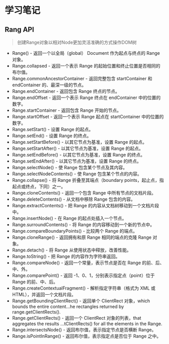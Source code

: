 # 学习笔记

## Rang API
> 创建Range对象以相对Node更加灵活准确的方式操作DOM树
- Range() - 返回一个以全局（global） Document 作为起点与终点的 Range 对象。
- Range.collapsed - 返回一个表示 Range 的起始位置和终止位置是否相同的布尔值。
- Range.commonAncestorContainer - 返回完整包含 startContainer 和 endContainer 的、最深一级的节点。
- Range.endContainer - 返回包含 Range 终点的节点。
- Range.endOffset - 返回一个表示 Range 终点在 endContainer 中的位置的数字。
- Range.startContainer - 返回包含 Range 开始的节点。
- Range.startOffset - 返回一个表示 Range 起点在 startContainer 中的位置的数字。
- Range.setStart() - 设置 Range 的起点。
- Range.setEnd() - 设置 Range 的终点。
- Range.setStartBefore() - 以其它节点为基准，设置 Range 的起点。
- Range.setStartAfter() - 以其它节点为基准，设置 Range 的起点。
- Range.setEndBefore() - 以其它节点为基准，设置 Range 的终点。
- Range.setEndAfter() - 以其它节点为基准，设置 Range 的终点。
- Range.selectNode() - 使 Range 包含某个节点及其内容。
- Range.selectNodeContents() - 使 Range 包含某个节点的内容。
- Range.collapse() - 将 Range 折叠至其端点（boundary points，起止点，指起点或终点，下同）之一。
- Range.cloneContents() - 返回一个包含 Range 中所有节点的文档片段。
- Range.deleteContents() - 从文档中移除 Range 包含的内容。
- Range.extractContents() - 把 Range 的内容从文档树移动到一个文档片段中。
- Range.insertNode() - 在 Range 的起点处插入一个节点。
- Range.surroundContents() - 将 Range 的内容移动到一个新的节点中。
- Range.compareBoundaryPoints() - 比较两个 Range 的端点。
- Range.cloneRange() - 返回拥有和原 Range 相同的端点的克隆 Range 对象。
- Range.detach() - 将 Range 从使用状态中释放，改善性能。
- Range.toString() - 把 Range 的内容作为字符串返回。
- Range.compareNode() - 返回一个常量，表示节点是否在 Range 的前、后、中、外。
- Range.comparePoint() - 返回 -1、0、1，分别表示指定点（point）位于 Range 的前、中、后。
- Range.createContextualFragment() - 解析指定字符串（格式为 XML 或 HTML），并返回一个文档片段。
- Range.getBoundingClientRect() - 返回单个 ClientRect 对象，which bounds the entire content…he rectangles returned by range.getClientRects().
- Range.getClientRects() - 返回一个 ClientRect 对象的列表，that aggregates the results …tClientRects() for all the elements in the Range.
- Range.intersectsNode() - 返回布尔值，表示指定节点是否横断 Range。
- Range.isPointInRange() - 返回布尔值，表示指定点是否位于 Range 之中。
